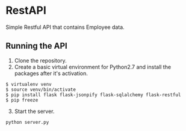 # RestAPI

Simple Restful API that contains Employee data.

## Running the API

1. Clone the repository.
2. Create a basic virtual environment for Python2.7 and install the packages after it's activation.

```
$ virtualenv venv
$ source venv/bin/activate
$ pip install flask flask-jsonpify flask-sqlalchemy flask-restful
$ pip freeze
```
3. Start the server.
```
python server.py
```
